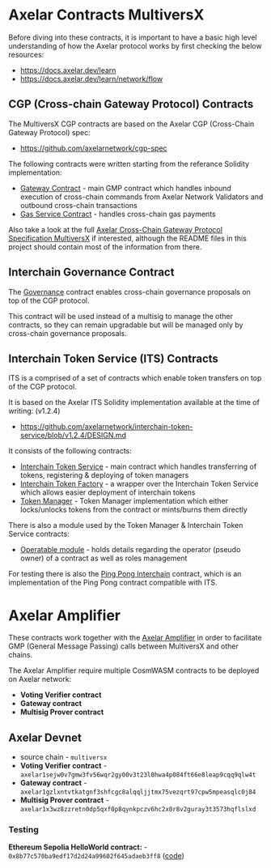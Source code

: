 # Axelar Contracts MultiversX

Before diving into these contracts, it is important to have a basic high level understanding of how the Axelar protocol works by first checking the below resources:
- https://docs.axelar.dev/learn
- https://docs.axelar.dev/learn/network/flow

## CGP (Cross-chain Gateway Protocol) Contracts

The MultiversX CGP contracts are based on the Axelar CGP (Cross-Chain Gateway Protocol) spec:
- https://github.com/axelarnetwork/cgp-spec

The following contracts were written starting from the referance Solidity implementation:
- [Gateway Contract](/gateway) - main GMP contract which handles inbound execution of cross-chain commands from Axelar Network Validators and outbound cross-chain transactions
- [Gas Service Contract](/gas-service) - handles cross-chain gas payments

Also take a look at the full [Axelar Cross-Chain Gateway Protocol Specification MultiversX](https://docs.google.com/document/d/1hrMicw1I4tFHHAITNtmuxlyfqTkC--Pq7XmXBCRPAxU/edit?usp=sharing) if interested,
although the README files in this project should contain most of the information from there.

## Interchain Governance Contract

The [Governance](/governance) contract enables cross-chain governance proposals on top of the CGP protocol.

This contract will be used instead of a multisig to manage the other contracts, so they can remain upgradable but will be managed only by cross-chain governance proposals.

## Interchain Token Service (ITS) Contracts

ITS is a comprised of a set of contracts which enable token transfers on top of the CGP protocol.

It is based on the Axelar ITS Solidity implementation available at the time of writing: (v1.2.4)
- https://github.com/axelarnetwork/interchain-token-service/blob/v1.2.4/DESIGN.md

It consists of the following contracts:
- [Interchain Token Service](/interchain-token-service) - main contract which handles transferring of tokens, registering & deploying of token managers
- [Interchain Token Factory](/interchain-token-factory) - a wrapper over the Interchain Token Service which allows easier deployment of interchain tokens
- [Token Manager](/token-manager) - Token Manager implementation which either locks/unlocks tokens from the contract or mints/burns them directly

There is also a module used by the Token Manager & Interchain Token Service contracts:
- [Operatable module](/modules/operatable) - holds details regarding the operator (pseudo owner) of a contract as well as roles management

For testing there is also the [Ping Pong Interchain](/ping-pong-interchain) contract, which is an implementation of the Ping Pong contract compatible with ITS.

# Axelar Amplifier

These contracts work together with the [Axelar Amplifier](https://docs.axelar.dev/dev/amplifier/introduction) in order to facilitate
GMP (General Message Passing) calls between MultiversX and other chains.

The Axelar Amplifier require multiple CosmWASM contracts to be deployed on Axelar network:
- **Voting Verifier contract**
- **Gateway contract**
- **Multisig Prover contract**

## Axelar Devnet

- source chain - `multiversx`
- **Voting Verifier contract** - `axelar1sejw0v7gmw3fv56wqr2gy00v3t23l0hwa4p084ft66e8leap9cqq9qlw4t`
- **Gateway contract** - `axelar1gzlxntvtkatgnf3shfcgc8alqqljjtmx75vezqrt97cpw5mpeasqlc0j84`
- **Multisig Prover contract** - `axelar1x3wz8zzretn0dp5qxf0p8qynkpczv6hc2x0r8v2guray3t3573hqflslxd`

### Testing

**Ethereum Sepolia HelloWorld contract:** - `0x8b77c570ba9edf17d2d24a99602f645adaeb3ff8` ([code](https://github.com/axelarnetwork/axelar-examples/blob/main/examples/multiversx/call-contract/contracts/HelloWorld.sol))